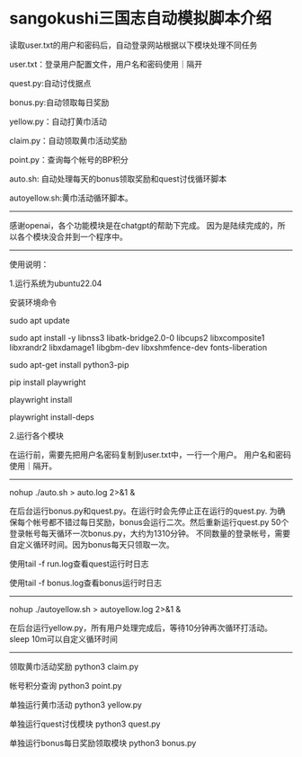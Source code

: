# sangokushi三国志自动模拟脚本介绍

读取user.txt的用户和密码后，自动登录网站根据以下模块处理不同任务

user.txt：登录用户配置文件，用户名和密码使用｜隔开

quest.py:自动讨伐据点

bonus.py:自动领取每日奖励

yellow.py：自动打黄巾活动

claim.py：自动领取黄巾活动奖励

point.py：查询每个帐号的BP积分

auto.sh: 自动处理每天的bonus领取奖励和quest讨伐循环脚本

autoyellow.sh:黄巾活动循环脚本。
______________________________________________________________
感谢openai，各个功能模块是在chatgpt的帮助下完成。
因为是陆续完成的，所以各个模块没合并到一个程序中。
______________________________________________________________

使用说明：

1.运行系统为ubuntu22.04

安装环境命令

sudo apt update

sudo apt install -y libnss3 libatk-bridge2.0-0 libcups2 libxcomposite1 libxrandr2 libxdamage1 libgbm-dev libxshmfence-dev fonts-liberation

sudo apt-get install python3-pip

pip install playwright

playwright install

playwright install-deps

2.运行各个模块

在运行前，需要先把用户名密码复制到user.txt中，一行一个用户。
用户名和密码使用｜隔开。
______________________________________________________________
nohup ./auto.sh > auto.log 2>&1 &

在后台运行bonus.py和quest.py。在运行时会先停止正在运行的quest.py.
为确保每个帐号都不错过每日奖励，bonus会运行二次。然后重新运行quest.py
50个登录帐号每天循环一次bonus.py，大约为1310分钟。
不同数量的登录帐号，需要自定义循环时间。因为bonus每天只领取一次。

使用tail -f run.log查看quest运行时日志

使用tail -f bonus.log查看bonus运行时日志

______________________________________________________________
nohup ./autoyellow.sh > autoyellow.log 2>&1 &

在后台运行yellow.py，所有用户处理完成后，等待10分钟再次循环打活动。
sleep 10m可以自定义循环时间

______________________________________________________________
领取黄巾活动奖励
python3 claim.py

帐号积分查询
python3 point.py

单独运行黄巾活动
python3 yellow.py

单独运行quest讨伐模块
python3 quest.py

单独运行bonus每日奖励领取模块
python3 bonus.py
